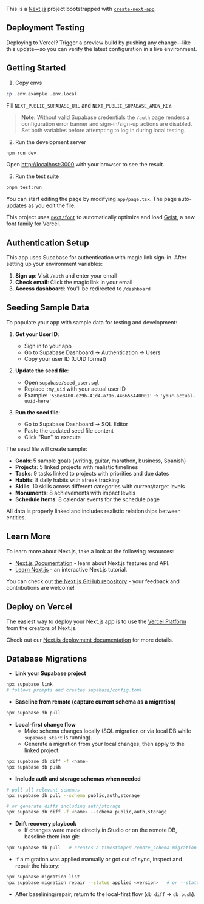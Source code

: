 This is a [Next.js](https://nextjs.org) project bootstrapped with [`create-next-app`](https://nextjs.org/docs/app/api-reference/cli/create-next-app).

## Deployment Testing

Deploying to Vercel? Trigger a preview build by pushing any change—like this update—so you can verify the latest configuration in a live environment.

## Getting Started

1) Copy envs

```bash
cp .env.example .env.local
```

Fill `NEXT_PUBLIC_SUPABASE_URL` and `NEXT_PUBLIC_SUPABASE_ANON_KEY`.

> **Note:** Without valid Supabase credentials the `/auth` page renders a
> configuration error banner and sign-in/sign-up actions are disabled. Set
> both variables before attempting to log in during local testing.

2) Run the development server

```bash
npm run dev
```

Open [http://localhost:3000](http://localhost:3000) with your browser to see the result.

3) Run the test suite

```bash
pnpm test:run
```

You can start editing the page by modifying `app/page.tsx`. The page auto-updates as you edit the file.

This project uses [`next/font`](https://nextjs.org/docs/app/building-your-application/optimizing/fonts) to automatically optimize and load [Geist](https://vercel.com/font), a new font family for Vercel.

## Authentication Setup

This app uses Supabase for authentication with magic link sign-in. After setting up your environment variables:

1. **Sign up**: Visit `/auth` and enter your email
2. **Check email**: Click the magic link in your email
3. **Access dashboard**: You'll be redirected to `/dashboard`

## Seeding Sample Data

To populate your app with sample data for testing and development:

1. **Get your User ID**:
   - Sign in to your app
   - Go to Supabase Dashboard → Authentication → Users
   - Copy your user ID (UUID format)

2. **Update the seed file**:
   - Open `supabase/seed_user.sql`
   - Replace `:my_uid` with your actual user ID
   - Example: `'550e8400-e29b-41d4-a716-446655440001'` → `'your-actual-uuid-here'`

3. **Run the seed file**:
   - Go to Supabase Dashboard → SQL Editor
   - Paste the updated seed file content
   - Click "Run" to execute

The seed file will create sample:
- **Goals**: 5 sample goals (writing, guitar, marathon, business, Spanish)
- **Projects**: 5 linked projects with realistic timelines
- **Tasks**: 9 tasks linked to projects with priorities and due dates
- **Habits**: 8 daily habits with streak tracking
- **Skills**: 10 skills across different categories with current/target levels
- **Monuments**: 8 achievements with impact levels
- **Schedule Items**: 8 calendar events for the schedule page

All data is properly linked and includes realistic relationships between entities.

## Learn More

To learn more about Next.js, take a look at the following resources:

- [Next.js Documentation](https://nextjs.org/docs) - learn about Next.js features and API.
- [Learn Next.js](https://nextjs.org/learn) - an interactive Next.js tutorial.

You can check out [the Next.js GitHub repository](https://github.com/vercel/next.js) - your feedback and contributions are welcome!

## Deploy on Vercel

The easiest way to deploy your Next.js app is to use the [Vercel Platform](https://vercel.com/new?utm_medium=default-template&filter=next.js&utm_source=create-next-app&utm_campaign=create-next-app-readme) from the creators of Next.js.

Check out our [Next.js deployment documentation](https://nextjs.org/docs/app/building-your-application/deploying) for more details.

## Database Migrations

- **Link your Supabase project**

```bash
npx supabase link
# follows prompts and creates supabase/config.toml
```

- **Baseline from remote (capture current schema as a migration)**

```bash
npx supabase db pull
```

- **Local-first change flow**
  - Make schema changes locally (SQL migration or via local DB while `supabase start` is running).
  - Generate a migration from your local changes, then apply to the linked project:

```bash
npx supabase db diff -f <name>
npx supabase db push
```

- **Include auth and storage schemas when needed**

```bash
# pull all relevant schemas
npx supabase db pull --schema public,auth,storage

# or generate diffs including auth/storage
npx supabase db diff -f <name> --schema public,auth,storage
```

- **Drift recovery playbook**
  - If changes were made directly in Studio or on the remote DB, baseline them into git:

```bash
npx supabase db pull   # creates a timestamped remote_schema migration
```

  - If a migration was applied manually or got out of sync, inspect and repair the history:

```bash
npx supabase migration list
npx supabase migration repair --status applied <version>   # or --status reverted
```

  - After baselining/repair, return to the local-first flow (`db diff` → `db push`).
